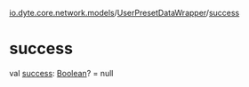 [io.dyte.core.network.models](../index.md)/[UserPresetDataWrapper](index.md)/[success](success.md)

# success


val [success](success.md): [Boolean](https://kotlinlang.org/api/latest/jvm/stdlib/kotlin/-boolean/index.html)? = null
